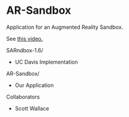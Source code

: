 # AR-Sandbox

Application for an Augmented Reality Sandbox.

See [this video.](https://www.youtube.com/watch?v=8Wnz_g3QA1A)

SARndbox-1.6/
* UC Davis Implementation

AR-Sandbox/
* Our Application 

Collaborators 
* Scott Wallace 
